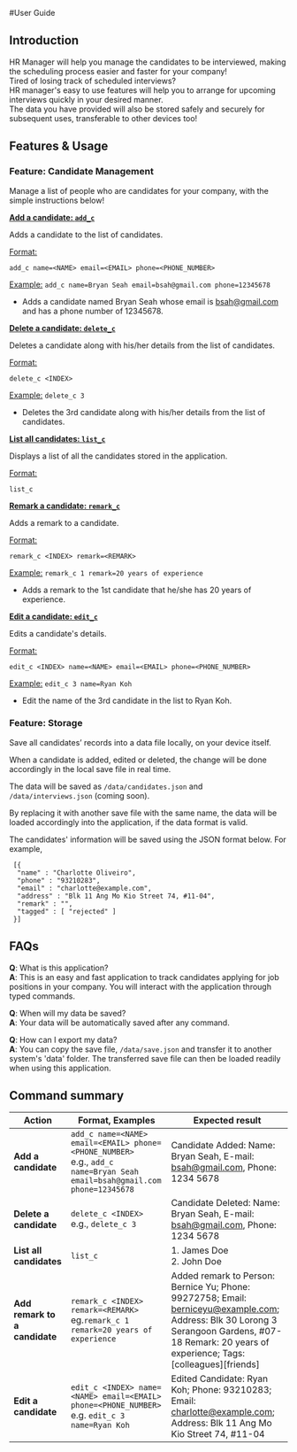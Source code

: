 #User Guide

## Introduction
HR Manager will help you manage the candidates to be interviewed, 
making the scheduling process easier and faster for your company!<br>
Tired of losing track of scheduled interviews?<br>
HR manager's easy to use features will help you to arrange for upcoming interviews quickly in your desired manner.<br>
The data you have provided will also be stored safely and securely for subsequent uses,
transferable to other devices too!


## Features & Usage
### Feature: Candidate Management

Manage a list of people who are candidates for your company, with the simple instructions below!


<u>**Add a candidate: `add_c`**</u>

Adds a candidate to the list of candidates.

<u>Format:</u>

    add_c name=<NAME> email=<EMAIL> phone=<PHONE_NUMBER>

<u>Example:</u>
 `add_c name=Bryan Seah email=bsah@gmail.com phone=12345678`
* Adds a candidate named Bryan Seah
whose email is bsah@gmail.com and has a phone number of 12345678.

<u>**Delete a candidate: `delete_c`**</u>

Deletes a candidate along with his/her details from the list of candidates. 

<u>Format:</u>

    delete_c <INDEX>

<u>Example:</u>
 `delete_c 3`
* Deletes the 3rd candidate along with his/her details from the list of candidates.

<u>**List all candidates: `list_c`**</u>

Displays a list of all the candidates stored in the application.

<u>Format:</u>

    list_c

<u>**Remark a candidate: `remark_c`**</u>

Adds a remark to a candidate.

<u>Format:</u>

    remark_c <INDEX> remark=<REMARK>

<u>Example:</u>
`remark_c 1 remark=20 years of experience`
* Adds a remark to the 1st candidate that he/she has 20 years of experience.

<u>**Edit a candidate: `edit_c`**</u>

Edits a candidate's details.

<u>Format:</u>

    edit_c <INDEX> name=<NAME> email=<EMAIL> phone=<PHONE_NUMBER>

<u>Example:</u>
`edit_c 3 name=Ryan Koh`
* Edit the name of the 3rd candidate in the list to Ryan Koh.

### Feature: Storage
Save all candidates’ records into a data file locally, on your device itself.

When a candidate is added, edited or deleted, the change will be done accordingly in the local save file in real time.

The data will be saved as `/data/candidates.json` and `/data/interviews.json` (coming soon).

By replacing it with another save file with the same name, 
the data will be loaded accordingly into the application, if the data format is valid.

The candidates' information will be saved using the JSON format below.
For example,
```
 [{
  "name" : "Charlotte Oliveiro",
  "phone" : "93210283",
  "email" : "charlotte@example.com",
  "address" : "Blk 11 Ang Mo Kio Street 74, #11-04",
  "remark" : "",
  "tagged" : [ "rejected" ]
 }]
```

## FAQs

**Q**: What is this application? <br>
**A**: This is an easy and fast application to track candidates applying for job positions in your company.
You will interact with the application through typed commands.

**Q**: When will my data be saved? <br>
**A**: Your data will be automatically saved after any command.

**Q**: How can I export my data? <br>
**A**: You can copy the save file, `/data/save.json` and transfer it to another system's 'data' folder.
The transferred save file can then be loaded readily when using this application.

## Command summary
Action | Format, Examples | Expected result
--------|------------------|------------------|
**Add a candidate** | `add_c name=<NAME> email=<EMAIL> phone=<PHONE_NUMBER>` <br> e.g., `add_c name=Bryan Seah email=bsah@gmail.com phone=12345678` | Candidate Added: Name: Bryan Seah, E-mail: bsah@gmail.com, Phone: 1234 5678
**Delete a candidate** | `delete_c <INDEX>`<br> e.g., `delete_c 3` | Candidate Deleted: Name: Bryan Seah, E-mail: bsah@gmail.com, Phone: 1234 5678
**List all candidates** | `list_c` | 1. James Doe <br> 2. John Doe
**Add remark to a candidate** | `remark_c <INDEX> remark=<REMARK>`<br>eg.`remark_c 1 remark=20 years of experience` | Added remark to Person: Bernice Yu; Phone: 99272758; Email: berniceyu@example.com; Address: Blk 30 Lorong 3 Serangoon Gardens, #07-18 Remark: 20 years of experience; Tags: [colleagues][friends]
**Edit a candidate** | `edit_c <INDEX> name=<NAME> email=<EMAIL> phone=<PHONE_NUMBER>` <br> e.g. `edit_c 3 name=Ryan Koh` | Edited Candidate: Ryan Koh; Phone: 93210283; Email: charlotte@example.com; Address: Blk 11 Ang Mo Kio Street 74, #11-04

